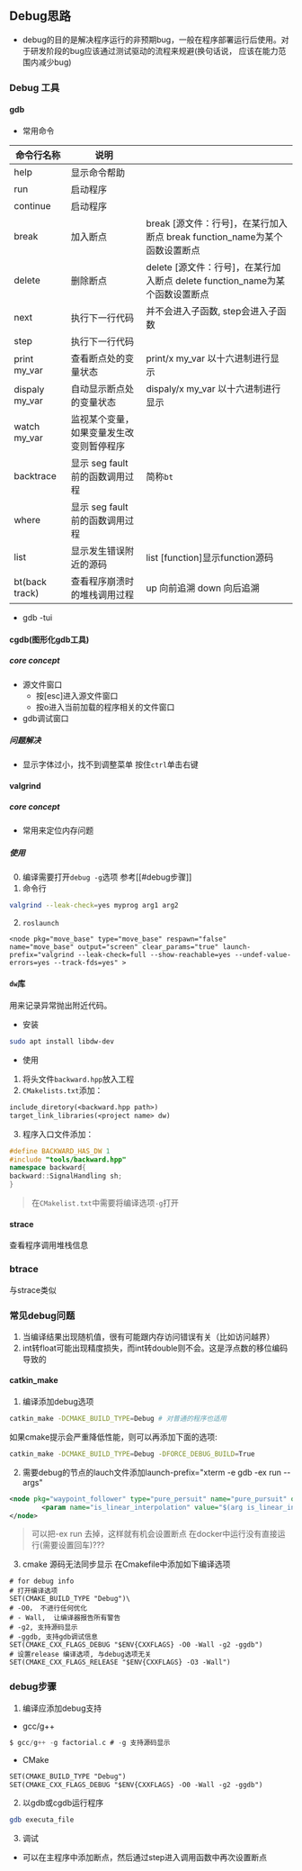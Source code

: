 ## Debug思路
- debug的目的是解决程序运行的非预期bug，一般在程序部署运行后使用。对于研发阶段的bug应该通过测试驱动的流程来规避(换句话说， 应该在能力范围内减少bug)

### Debug 工具
#### gdb
- 常用命令

|命令行名称|说明||
|---|---|---|
|help |显示命令帮助||  
|run |启动程序||  
|continue |启动程序||  
|break | 加入断点| break [源文件：行号]，在某行加入断点 break function_name为某个函数设置断点 |
|delete | 删除断点| delete [源文件：行号]，在某行加入断点 delete function_name为某个函数设置断点 |
|next|执行下一行代码|并不会进入子函数, step会进入子函数   |
|step|执行下一行代码|   |
|print my_var|查看断点处的变量状态|print/x my_var 以十六进制进行显示  |
|dispaly my_var|自动显示断点处的变量状态|dispaly/x my_var 以十六进制进行显示  |
|watch my_var|监视某个变量， 如果变量发生改变则暂停程序|  |
|backtrace|显示 seg fault 前的函数调用过程| 简称`bt` |
|where|显示 seg fault 前的函数调用过程|  |
|list|显示发生错误附近的源码|  list [function]显示function源码|
|bt(back track)|查看程序崩溃时的堆栈调用过程|  up 向前追溯 down 向后追溯|

- gdb -tui
#### cgdb(图形化gdb工具)
##### core concept
- 源文件窗口
	 - 按[esc]进入源文件窗口
	 - 按o进入当前加载的程序相关的文件窗口 
- gdb调试窗口
##### 问题解决
-  显示字体过小，找不到调整菜单
按住`ctrl`单击右键

#### valgrind
##### core concept
- 常用来定位内存问题
##### 使用
0. 编译需要打开`debug -g`选项
参考[[#debug步骤]]
1. 命令行
```bash
valgrind --leak-check=yes myprog arg1 arg2
```
2. `roslaunch`
```launch
<node pkg="move_base" type="move_base" respawn="false" name="move_base" output="screen" clear_params="true" launch-prefix="valgrind --leak-check=full --show-reachable=yes --undef-value-errors=yes --track-fds=yes" >
```
#### `dw`库
用来记录异常抛出附近代码。
- 安装 
```bash
sudo apt install libdw-dev
```
- 使用
1. 将头文件`backward.hpp`放入工程
2. `CMakelists.txt`添加：
```CMakelists.txt
include_diretory(<backward.hpp path>)
target_link_libraries(<project name> dw)
```
3. 程序入口文件添加：
```cpp
#define BACKWARD_HAS_DW 1
#include "tools/backward.hpp"
namespace backward{
backward::SignalHandling sh;
}
```
> 在`CMakelist.txt`中需要将编译选项`-g`打开
#### strace
查看程序调用堆栈信息
### btrace
与strace类似

### 常见debug问题
1. 当编译结果出现随机值，很有可能跟内存访问错误有关（比如访问越界）
2. int转float可能出现精度损失，而int转double则不会。这是浮点数的移位编码导致的

#### catkin_make
1. 编译添加debug选项
```bash
catkin_make -DCMAKE_BUILD_TYPE=Debug # 对普通的程序也适用
```
如果cmake提示会严重降低性能，则可以再添加下面的选项:
```bash
catkin_make -DCMAKE_BUILD_TYPE=Debug -DFORCE_DEBUG_BUILD=True
```
2. 需要debug的节点的lauch文件添加launch-prefix="xterm -e gdb -ex run --args"
```xml
<node pkg="waypoint_follower" type="pure_persuit" name="pure_pursuit" output="screen" launch-prefix="xterm -e gdb -ex run --args"> 
        <param name="is_linear_interpolation" value="$(arg is_linear_interpolation)"/>
</node>
```
> 可以把-ex run 去掉，这样就有机会设置断点
> 在docker中运行没有直接运行(需要设置回车)???

3. cmake 源码无法同步显示
在Cmakefile中添加如下编译选项
```CMakefile
# for debug info
# 打开编译选项
SET(CMAKE_BUILD_TYPE "Debug")\
# -O0， 不进行任何优化 
# - Wall,  让编译器报告所有警告
# -g2, 支持源码显示
# -ggdb, 支持gdb调试信息
SET(CMAKE_CXX_FLAGS_DEBUG "$ENV{CXXFLAGS} -O0 -Wall -g2 -ggdb")
# 设置release 编译选项, 与debug选项无关
SET(CMAKE_CXX_FLAGS_RELEASE "$ENV{CXXFLAGS} -O3 -Wall") 
```
### debug步骤
1. 编译应添加debug支持
- gcc/g++ 
```C
$ gcc/g++ -g factorial.c # -g 支持源码显示
```
- CMake
```CMakeLists.txt
SET(CMAKE_BUILD_TYPE "Debug")
SET(CMAKE_CXX_FLAGS_DEBUG "$ENV{CXXFLAGS} -O0 -Wall -g2 -ggdb")
```
2. 以gdb或cgdb运行程序
```bash
gdb executa_file
```
3. 调试
- 可以在主程序中添加断点，然后通过step进入调用函数中再次设置断点
